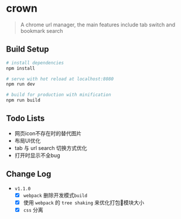 # crown

> A chrome url manager, the main features include tab switch and bookmark search

## Build Setup

``` bash
# install dependencies
npm install

# serve with hot reload at localhost:8080
npm run dev

# build for production with minification
npm run build
```

## Todo Lists

- 网页icon不存在时的替代图片
- 布局UI优化
- tab 与 url search 切换方式优化
- 打开时显示不全bug

## Change Log

- `v1.1.0`
    - [x] `webpack` 删除开发模式`build`
    - [x] 使用 `webpack` 的 `tree shaking` 来优化打包模块大小
    - [x] `css` 分离